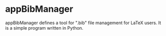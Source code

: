 # appBibManager
appBibManager defines a tool for ".bib" file management for LaTeX users. It is a simple program written in Python.
